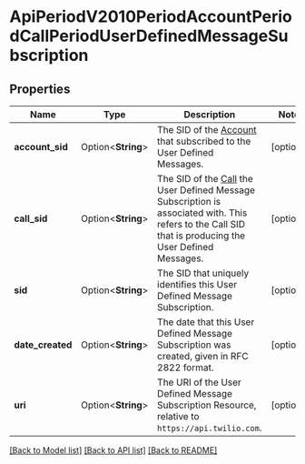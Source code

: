 # ApiPeriodV2010PeriodAccountPeriodCallPeriodUserDefinedMessageSubscription

## Properties

Name | Type | Description | Notes
------------ | ------------- | ------------- | -------------
**account_sid** | Option<**String**> | The SID of the [Account](https://www.twilio.com/docs/iam/api/account) that subscribed to the User Defined Messages. | [optional]
**call_sid** | Option<**String**> | The SID of the [Call](https://www.twilio.com/docs/voice/api/call-resource) the User Defined Message Subscription is associated with. This refers to the Call SID that is producing the User Defined Messages. | [optional]
**sid** | Option<**String**> | The SID that uniquely identifies this User Defined Message Subscription. | [optional]
**date_created** | Option<**String**> | The date that this User Defined Message Subscription was created, given in RFC 2822 format. | [optional]
**uri** | Option<**String**> | The URI of the User Defined Message Subscription Resource, relative to `https://api.twilio.com`. | [optional]

[[Back to Model list]](../README.md#documentation-for-models) [[Back to API list]](../README.md#documentation-for-api-endpoints) [[Back to README]](../README.md)


